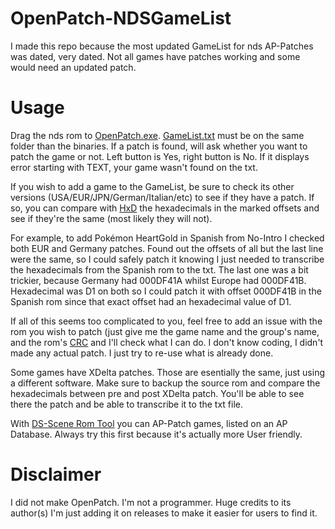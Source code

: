 # OpenPatch-NDSGameList

I made this repo because the most updated GameList for nds AP-Patches was dated, very dated. Not all games have patches working and some would need an updated patch.

# Usage
Drag the nds rom to [OpenPatch.exe](https://github.com/Intervencion/OpenPatch-NDSGameList/releases). [GameList.txt](https://github.com/Intervencion/OpenPatch-NDSGameList/blob/master/GameList.txt) must be on the same folder than the binaries. If a patch is found, will ask whether you want to patch the game or not. Left button is Yes, right button is No. If it displays error starting with TEXT, your game wasn't found on the txt.

If you wish to add a game to the GameList, be sure to check its other versions (USA/EUR/JPN/German/Italian/etc) to see if they have a patch. If so, you can compare with [HxD](https://mh-nexus.de/en/hxd/) the hexadecimals in the marked offsets and see if they're the same (most likely they will not).

For example, to add Pokémon HeartGold in Spanish from No-Intro I checked both EUR and Germany patches. Found out the offsets of all but the last line were the same, so I could safely patch it knowing I just needed to transcribe the hexadecimals from the Spanish rom to the txt. The last one was a bit trickier, because Germany had 000DF41A whilst Europe had 000DF41B. Hexadecimal was D1 on both so I could patch it with offset 000DF41B in the Spanish rom since that exact offset had an hexadecimal value of D1.

If all of this seems too complicated to you, feel free to add an issue with the rom you wish to patch (just give me the game name and the group's name, and the rom's [CRC](http://rapidcrc.sourceforge.net/) and I'll check what I can do. I don't know coding, I didn't made any actual patch. I just try to re-use what is already done.

Some games have XDelta patches. Those are esentially the same, just using a different software. Make sure to backup the source rom and compare the hexadecimals between pre and post XDelta patch. You'll be able to see there the patch and be able to transcribe it to the txt file.

With [DS-Scene Rom Tool](https://gbatemp.net/threads/repack-ds-scene-rom-tool-v1-0-build-1215-includes-cmp-and-ap-database.477193/) you can AP-Patch games, listed on an AP Database. Always try this first because it's actually more User friendly.

# Disclaimer
I did not make OpenPatch. I'm not a programmer. Huge credits to its author(s) I'm just adding it on releases to make it easier for users to find it.
